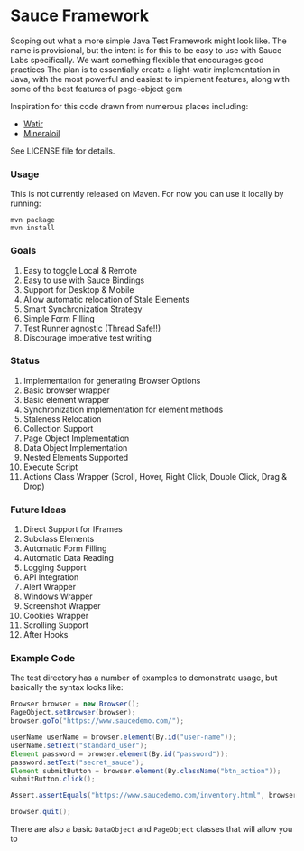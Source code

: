 # Sauce Framework

Scoping out what a more simple Java Test Framework might look like.
The name is provisional, but the intent is for this to be easy to use with Sauce Labs specifically.
We want something flexible that encourages good practices
The plan is to essentially create a light-watir implementation in Java, with the most powerful and easiest to implement
features, along with some of the best features of page-object gem

Inspiration for this code drawn from numerous places including:
* [Watir](https://watir.com)
* [Mineraloil](https://github.com/lithiumtech/mineraloil-selenium.git)


See LICENSE file for details.

### Usage

This is not currently released on Maven. For now you can use it locally by running:
```
mvn package
mvn install
```


### Goals

1. Easy to toggle Local & Remote
2. Easy to use with Sauce Bindings
3. Support for Desktop & Mobile
4. Allow automatic relocation of Stale Elements
5. Smart Synchronization Strategy
6. Simple Form Filling
7. Test Runner agnostic (Thread Safe!!)
8. Discourage imperative test writing


### Status
1. Implementation for generating Browser Options
2. Basic browser wrapper
3. Basic element wrapper
4. Synchronization implementation for element methods
5. Staleness Relocation
6. Collection Support
7. Page Object Implementation
8. Data Object Implementation
9. Nested Elements Supported
10. Execute Script
11. Actions Class Wrapper (Scroll, Hover, Right Click, Double Click, Drag & Drop)


### Future Ideas
1. Direct Support for IFrames
2. Subclass Elements
3. Automatic Form Filling
4. Automatic Data Reading
5. Logging Support
6. API Integration
7. Alert Wrapper
8. Windows Wrapper
9. Screenshot Wrapper
10. Cookies Wrapper
11. Scrolling Support
12. After Hooks


### Example Code

 The test directory has a number of examples to demonstrate usage, but basically the syntax looks like:
 
 ```java
Browser browser = new Browser();
PageObject.setBrowser(browser);
browser.goTo("https://www.saucedemo.com/");

userName userName = browser.element(By.id("user-name"));
userName.setText("standard_user");
Element password = browser.element(By.id("password"));
password.setText("secret_sauce");
Element submitButton = browser.element(By.className("btn_action"));
submitButton.click();

Assert.assertEquals("https://www.saucedemo.com/inventory.html", browser.getCurrentUrl())

browser.quit();
```

There are also a basic `DataObject` and `PageObject` classes that will allow you to
